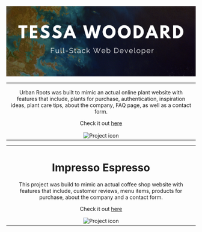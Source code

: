 <img src="https://github.com/tessa-woodard/tessa-woodard/blob/main/cover-photo.png?raw=true" />

<table align="center"><tr><td align="center" width="9999">
  


Urban Roots was built to mimic an actual online plant website with features that include, plants for purchase, authentication, inspiration ideas, plant care tips, about the company, FAQ page, as well as a contact form.

Check it out [here](https://urban-roots.netlify.app/)

<img src="https://github.com/tessa-woodard/tessa-woodard/blob/main/urban-roots.png?raw=true" align="center" width="750" alt="Project icon">

</td></tr></table>

<table align="center"><tr><td align="center" width="9999">

# Impresso Espresso

This project was build to mimic an actual coffee shop website with features that include, customer reviews, menu items, products for purchase, about the company and a contact form.

Check it out [here](https://impresso-expresso.netlify.app/)

<img src="https://github.com/tessa-woodard/tessa-woodard/blob/main/impresso-espresso.png?raw=true" align="center" width="750" alt="Project icon">

</td></tr></table>
